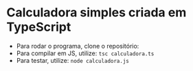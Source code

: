 # Calculadora simples criada em TypeScript

* Para rodar o programa, clone o repositório: ``` ```
* Para compilar em JS, utilize: ``` tsc calculadora.ts ```
* Para testar, utilize: ``` node calculadora.js ```


